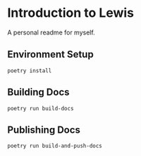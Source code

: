 # Introduction to Lewis

A personal readme for myself.

## Environment Setup

``poetry install``

## Building Docs

  ``poetry run build-docs``

## Publishing Docs

``poetry run build-and-push-docs``
